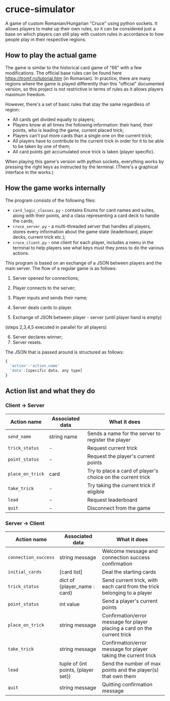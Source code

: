 # cruce-simulator
A game of custom Romanian/Hungarian "Cruce" using python sockets. It allows players to make up their own rules, so it can be considered just a base on which players can still play with custom rules in accordance to how people play in their respective regions.

## How to play the actual game

The game is similar to the historical card game of "66" with a few modifications. The official base rules can be found here https://tromf.ro/tutorial.htm (in Romanian).
In practice, there are many regions where the game is played differently than this "official" documented version, so this project is not restrictive in terms of rules as it allows players maximum freedom.

However, there's a set of basic rules that stay the same regardless of region:
* All cards get divided equally to players;
* Players know at all times the following information: their hand, their points, who is leading the game, current placed trick;
* Players can't put more cards than a single one on the current trick;
* All players have to contribute to the current trick in order for it to be able to be taken by one of them;
* All card points get accumulated once trick is taken (player specific).

When playing this game's version with python sockets, everything works by pressing the right keys as instructed by the terminal. (There's a graphical interface in the works.)

## How the game works internally

The program consists of the following files:
* `card_logic_classes.py` - contains Enums for card names and suites, along with their points, and a class representing a card deck to handle the cards;
* `cruce_server.py` - a multi-threaded server that handles all players, stores every information about the game state (leaderboard, player decks, current trick etc.);
* `cruce_client.py` - one client for each player, includes a menu in the terminal to help players see what keys must they press to do the various actions.

This program is based on an exchange of a JSON between players and the main server. The flow of a regular game is as follows:
1. Server opened for connections;

2. Player connects to the server;
3. Player inputs and sends their name;
4. Server deals cards to player.
5. Exchange of JSON between player - server (until player hand is empty)

(steps 2,3,4,5 executed in parallel for all players)

6. Server declares winner;
7. Server resets.

The JSON that is passed around is structured as follows:

```javascript
{
  'action':'action_name'
  'data':[specific data, any type]
}
```

## Action list and what they do

### Client -> Server
| Action name | Associated data | What it does |
| --- | --- | --- |
| `send_name` | string name | Sends a name for the server to register the player |
| `trick_status` | - | Request current trick |
| `point_status` | - | Request the player's current points |
| `place_on_trick` | card | Try to place a card of player's choice on the current trick |
| `take_trick` | - | Try taking the current trick if eligible |
| `lead` | - | Request leaderboard |
| `quit` | - | Disconnect from the game |

### Server -> Client
| Action name | Associated data | What it does |
| --- | --- | --- |
| `connection_success` | string message | Welcome message and connection success confirmation |
| `initial_cards` | [card list] | Deal the starting cards |
| `trick_status` | dict of {player_name : card} | Send current trick, with each card from the trick belonging to a player |
| `point_status` | int value | Send a player's current points |
| `place_on_trick` | string message | Confirmation/error message for player placing a card on the current trick |
| `take_trick` | string message | Confirmation/error message for player taking the current trick |
| `lead` | tuple of (int points, {player set}) | Send the number of max points and the player(s) that own them |
| `quit` | string message | Quitting confirmation message |
